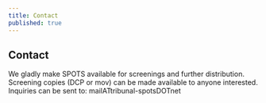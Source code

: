```yaml
---
title: Contact
published: true
---
```


## Contact

We gladly make SPOTS available for screenings and further distribution. Screening copies (DCP or mov) can be made available to anyone interested. Inquiries can be sent to:  mailATtribunal-spotsDOTnet